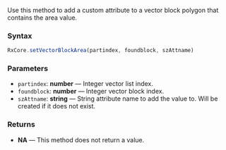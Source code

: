 Use this method to add a custom attribute to a vector block polygon that contains the area value.

### Syntax

```typescript
RxCore.setVectorBlockArea(partindex, foundblock, szAttname)
```

### Parameters

- `partindex`: **number** — Integer vector list index.
- `foundblock`: **number** — Integer vector block index.
- `szAttname`: **string** — String attribute name to add the value to. Will be created if it does not exist.

### Returns

- **NA** — This method does not return a value.